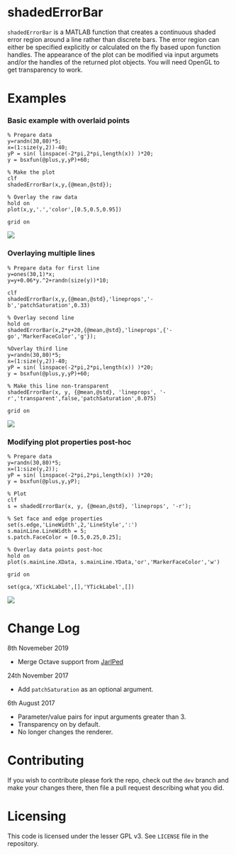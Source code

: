 # shadedErrorBar

`shadedErrorBar` is a MATLAB function that creates a continuous shaded error region around a line rather than discrete bars. 
The error region can either be specified explicitly or calculated on the fly based upon function handles. 
The appearance of the plot can be modified via input argumets and/or the handles of the returned plot objects.
You will need OpenGL to get transparency to work.



# Examples

### Basic example with overlaid points
```
% Prepare data
y=randn(30,80)*5;
x=(1:size(y,2))-40;
yP = sin( linspace(-2*pi,2*pi,length(x)) )*20;
y = bsxfun(@plus,y,yP)+60;

% Make the plot
clf
shadedErrorBar(x,y,{@mean,@std}); 

% Overlay the raw data
hold on
plot(x,y,'.','color',[0.5,0.5,0.95])

grid on
```
![](./exampleImages/basic_with_overlay.png)




### Overlaying multiple lines
```
% Prepare data for first line
y=ones(30,1)*x; 
y=y+0.06*y.^2+randn(size(y))*10;

clf
shadedErrorBar(x,y,{@mean,@std},'lineprops','-b','patchSaturation',0.33)

% Overlay second line
hold on
shadedErrorBar(x,2*y+20,{@mean,@std},'lineprops',{'-go','MarkerFaceColor','g'});

%Overlay third line
y=randn(30,80)*5; 
x=(1:size(y,2))-40;
yP = sin( linspace(-2*pi,2*pi,length(x)) )*20;
y = bsxfun(@plus,y,yP)+60;

% Make this line non-transparent
shadedErrorBar(x, y, {@mean,@std}, 'lineprops', '-r','transparent',false,'patchSaturation',0.075)

grid on
```
![](./exampleImages/multiple_lines.png)



### Modifying plot properties post-hoc
```
% Prepare data
y=randn(30,80)*5; 
x=(1:size(y,2));
yP = sin( linspace(-2*pi,2*pi,length(x)) )*20;
y = bsxfun(@plus,y,yP);

% Plot
clf
s = shadedErrorBar(x, y, {@mean,@std}, 'lineprops', '-r');

% Set face and edge properties
set(s.edge,'LineWidth',2,'LineStyle',':')
s.mainLine.LineWidth = 5;
s.patch.FaceColor = [0.5,0.25,0.25];

% Overlay data points post-hoc
hold on
plot(s.mainLine.XData, s.mainLine.YData,'or','MarkerFaceColor','w')

grid on

set(gca,'XTickLabel',[],'YTickLabel',[])
```

![](./exampleImages/mod-handles.png)


# Change Log

8th Novemeber 2019
* Merge Octave support from [JarlPed](https://github.com/JarlPed/)


24th November 2017
* Add `patchSaturation` as an optional argument.

6th August 2017

* Parameter/value pairs for input arguments greater than 3.
* Transparency on by default.
* No longer changes the renderer.

# Contributing
If you wish to contribute please fork the repo, check out the `dev` branch and make your changes there, then file a pull request describing what you did. 

# Licensing 
This code is licensed under the lesser GPL v3. See `LICENSE` file in the repository. 
